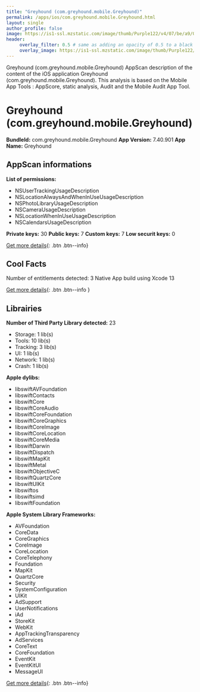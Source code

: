 ```yaml
---
title: "Greyhound (com.greyhound.mobile.Greyhound)"
permalink: /apps/ios/com.greyhound.mobile.Greyhound.html
layout: single
author_profile: false
image: https://is1-ssl.mzstatic.com/image/thumb/Purple122/v4/07/be/a9/07bea9b9-3574-010d-6490-3579378a61d7/AppIcon-0-0-1x_U007emarketing-0-0-0-10-0-0-sRGB-0-0-0-GLES2_U002c0-512MB-85-220-0-0.png/512x512bb.jpg
header: 
     overlay_filter: 0.5 # same as adding an opacity of 0.5 to a black background
     overlay_image: https://is1-ssl.mzstatic.com/image/thumb/Purple122/v4/07/be/a9/07bea9b9-3574-010d-6490-3579378a61d7/AppIcon-0-0-1x_U007emarketing-0-0-0-10-0-0-sRGB-0-0-0-GLES2_U002c0-512MB-85-220-0-0.png/512x512bb.jpg
---
```

Greyhound (com.greyhound.mobile.Greyhound) AppScan description of the content of the iOS application Greyhound (com.greyhound.mobile.Greyhound). This analysis is based on the Mobile App Tools : AppScore, static analysis, Audit and the Mobile Audit App Tool.

# Greyhound (com.greyhound.mobile.Greyhound)

**BundleId:** com.greyhound.mobile.Greyhound
**App Version:** 7.40.901
**App Name:** Greyhound


## AppScan informations 

**List of permissions:** 
- NSUserTrackingUsageDescription
- NSLocationAlwaysAndWhenInUseUsageDescription
- NSPhotoLibraryUsageDescription
- NSCameraUsageDescription
- NSLocationWhenInUseUsageDescription
- NSCalendarsUsageDescription
  
  
**Private keys:** 30
**Public keys:** 7
**Custom keys:** 7
**Low securit keys:** 0
  
[Get more details](/pricing.html){: .btn .btn--info}

## Cool Facts

Number of entitlements detected: 3
Native App
build using Xcode 13
  
[Get more details](/pricing.html){: .btn .btn--info }

## Librairies 
**Number of Third Party Library detected:** 23
- Storage: 1 lib(s)
- Tools: 10 lib(s)
- Tracking: 3 lib(s)
- UI: 1 lib(s)
- Network: 1 lib(s)
- Crash: 1 lib(s)


**Apple dylibs:**
- libswiftAVFoundation
- libswiftContacts
- libswiftCore
- libswiftCoreAudio
- libswiftCoreFoundation
- libswiftCoreGraphics
- libswiftCoreImage
- libswiftCoreLocation
- libswiftCoreMedia
- libswiftDarwin
- libswiftDispatch
- libswiftMapKit
- libswiftMetal
- libswiftObjectiveC
- libswiftQuartzCore
- libswiftUIKit
- libswiftos
- libswiftsimd
- libswiftFoundation


**Apple System Library Frameworks:**
- AVFoundation
- CoreData
- CoreGraphics
- CoreImage
- CoreLocation
- CoreTelephony
- Foundation
- MapKit
- QuartzCore
- Security
- SystemConfiguration
- UIKit
- AdSupport
- UserNotifications
- iAd
- StoreKit
- WebKit
- AppTrackingTransparency
- AdServices
- CoreText
- CoreFoundation
- EventKit
- EventKitUI
- MessageUI


  
[Get more details](/pricing.html){: .btn .btn--info}

